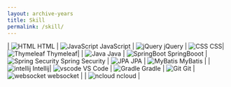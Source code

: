 ```yaml
---
layout: archive-years
title: Skill
permalink: /skill/
---
```


| ![HTML](html.png) HTML | ![JavaScript](javascript.png)  JavaScript | ![jQuery](jQuery.png) jQuery | ![CSS](CSS.jpeg)  CSS| ![Thymeleaf](Thymeleaf.png)  Thymeleaf|
| ![Java](java.png) Java | ![SpringBoot](springboot.png)  SpringBooot | ![Spring Security](SpringSecurity.png)  Spring Security | ![JPA](JPA.png)  JPA | ![MyBatis](MyBatis.png)  MyBatis |
| ![intellij](intellij.jpeg)  Intellij| ![vscode](vscode.png)  VS Code | ![Gradle](Gradle.png)  Gradle | ![Git](Git.png)  Git | ![websocket](websocket.png)  websocket |
| ![ncloud](ncloud.jpeg)  ncloud |




